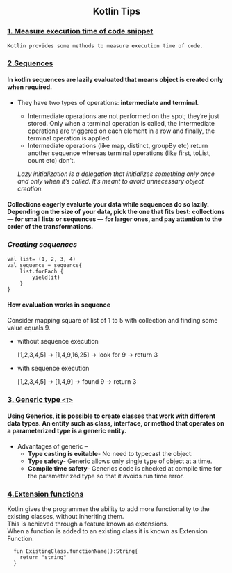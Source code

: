 <h2 align="center">Kotlin Tips</h2>

### [1. Measure execution time of code snippet](https://github.com/pravindesai/Data_Structures_and_Algorithms/blob/master/src/kotlinTips/MeasureExecutionTime.kt)
    Kotlin provides some methods to measure execution time of code. 

### [2.Sequences](https://github.com/pravindesai/Data_Structures_and_Algorithms/blob/master/src/kotlinTips/CollectionsToSequence.kt)
#### In kotlin sequences are lazily evaluated that means object is created only when required.
    
* They have two types of operations: <b>intermediate and terminal</b>.
  * Intermediate operations are not performed on the spot; they’re just stored. Only when a terminal operation is called, the intermediate operations are triggered on each element in a row and finally, the terminal operation is applied. 
  * Intermediate operations (like map, distinct, groupBy etc) return another sequence whereas terminal operations (like first, toList, count etc) don’t.

  
   <i>Lazy initialization is a delegation that initializes something only once and only when it’s called. It’s meant to avoid unnecessary object creation.
  </i>

#### Collections eagerly evaluate your data while sequences do so lazily. Depending on the size of your data, pick the one that fits best: collections — for small lists or sequences — for larger ones, and pay attention to the order of the transformations.

### <i>Creating sequences</i>
    val list= (1, 2, 3, 4)
    val sequence = sequence{
        list.forEach {
            yield(it)
        }
    }

#### How evaluation works in sequence
   Consider mapping square of list of 1 to 5 with collection and finding some value equals 9.
  * without sequence execution
    

    [1,2,3,4,5] -> [1,4,9,16,25] -> look for 9 -> return 3
    
  * with sequence execution
  
      
      [1,2,3,4,5] -> [1,4,9] -> found 9 -> return 3


### [3. Generic type `<T>`](https://github.com/pravindesai/Data_Structures_and_Algorithms/blob/master/src/kotlinTips/GenericClass.kt)
#### Using Generics, it is possible to create classes that work with different data types. An entity such as class, interface, or method that operates on a parameterized type is a generic entity.

* Advantages of generic –
    * <b>Type casting is evitable</b>- No need to typecast the object.
    * <b>Type safety</b>- Generic allows only single type of object at a time.
    * <b>Compile time safety</b>- Generics code is checked at compile time for the parameterized type so that it avoids run time error.
  
### [4.Extension functions](https://github.com/pravindesai/Data_Structures_and_Algorithms/blob/master/src/kotlinTips/ExtensionFunction.kt)

Kotlin gives the programmer the ability to add more functionality to the existing classes, without inheriting them. <br>This is achieved through a feature known as extensions. <br>When a function is added to an existing class it is known as Extension Function.

      fun ExistingClass.functionName():String{
        return "string"  
      }
